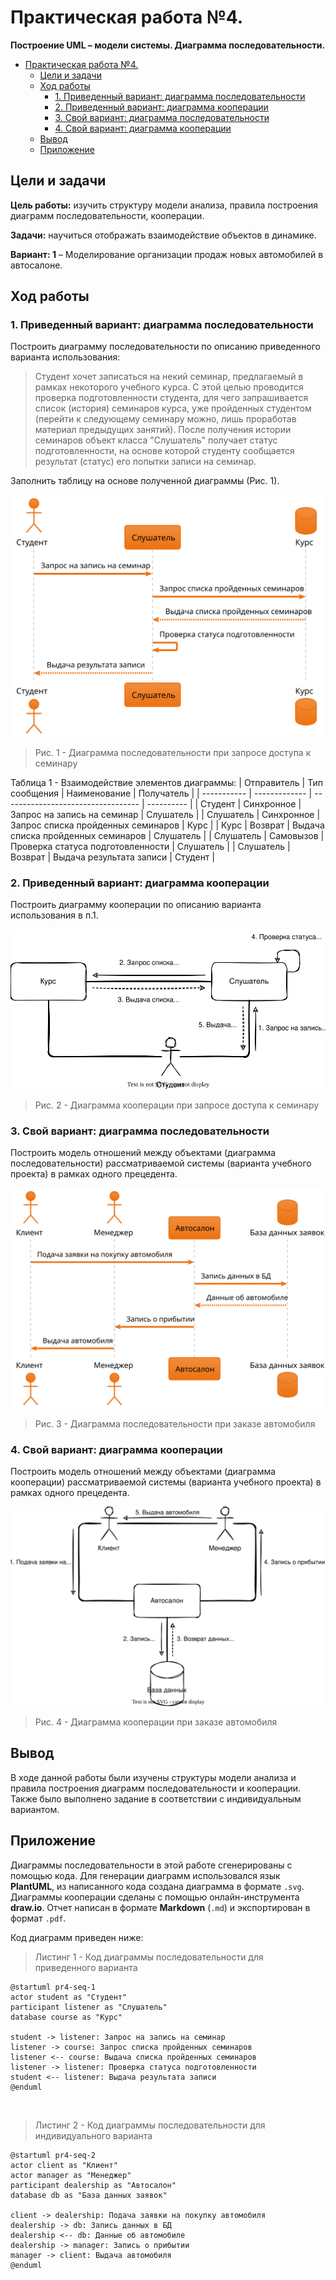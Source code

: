 # Практическая работа №4.
**Построение UML – модели системы. Диаграмма последовательности.**

- [Практическая работа №4.](#практическая-работа-4)
  - [Цели и задачи](#цели-и-задачи)
  - [Ход работы](#ход-работы)
    - [1. Приведенный вариант: диаграмма последовательности](#1-приведенный-вариант-диаграмма-последовательности)
    - [2. Приведенный вариант: диаграмма кооперации](#2-приведенный-вариант-диаграмма-кооперации)
    - [3. Свой вариант: диаграмма последовательности](#3-свой-вариант-диаграмма-последовательности)
    - [4. Свой вариант: диаграмма кооперации](#4-свой-вариант-диаграмма-кооперации)
  - [Вывод](#вывод)
  - [Приложение](#приложение)

## Цели и задачи

**Цель работы:**
изучить структуру модели анализа, правила построения диаграмм последовательности, кооперации.

**Задачи:**
научиться отображать взаимодействие объектов в динамике.

**Вариант: 1**
– Моделирование организации продаж новых автомобилей в автосалоне.

## Ход работы
### 1. Приведенный вариант: диаграмма последовательности
Построить диаграмму последовательности по описанию приведенного варианта использования:

> Студент хочет записаться на некий семинар, предлагаемый в рамках некоторого учебного курса. С этой целью проводится проверка подготовленности студента, для чего запрашивается список (история) семинаров курса, уже пройденных студентом (перейти к следующему семинару можно, лишь проработав материал предыдущих занятий). После получения истории семинаров объект класса "Слушатель" получает статус подготовленности, на основе которой студенту сообщается результат (статус) его попытки записи на семинар.

Заполнить таблицу на основе полученной диаграммы (Рис. 1).

![seq diag 1](../images/pr4-seq-1.svg)
> Рис. 1 - Диаграмма последовательности при запросе доступа к семинару

Таблица 1 - Взаимодействие элементов диаграммы:
| Отправитель | Тип сообщения | Наименование                       | Получатель |
| ----------- | ------------- | ---------------------------------- | ---------- |
| Студент     | Синхронное    | Запрос на запись на семинар        | Слушатель  |
| Слушатель   | Синхронное    | Запрос списка пройденных семинаров | Курс       |
| Курс        | Возврат       | Выдача списка пройденных семинаров | Слушатель  |
| Слушатель   | Самовызов     | Проверка статуса подготовленности  | Слушатель  |
| Слушатель   | Возврат       | Выдача результата записи           | Студент    |

### 2. Приведенный вариант: диаграмма кооперации
Построить диаграмму кооперации по описанию варианта использования в п.1.

![collab diag 1](../images/pr4-collab-1.svg)
> Рис. 2 - Диаграмма кооперации при запросе доступа к семинару

### 3. Свой вариант: диаграмма последовательности
Построить модель отношений между объектами (диаграмма последовательности) рассматриваемой системы (варианта учебного проекта) в рамках одного прецедента.

![seq diag 2](../images/pr4-seq-2.svg)
> Рис. 3 - Диаграмма последовательности при заказе автомобиля

### 4. Свой вариант: диаграмма кооперации
Построить модель отношений между объектами (диаграмма кооперации) рассматриваемой системы (варианта учебного проекта) в рамках одного прецедента.

![collab diag 2](../images/pr4-collab-2.svg)
> Рис. 4 - Диаграмма кооперации при заказе автомобиля

## Вывод
В ходе данной работы были изучены структуры модели анализа и правила построения диаграмм последовательности и кооперации. Также было выполнено задание в соответствии с индивидуальным вариантом.

## Приложение
Диаграммы последовательности в этой работе сгенерированы с помощью кода.
Для генерации диаграмм использовался язык **PlantUML**, из написанного кода создана диаграмма в формате `.svg`.
Диаграммы кооперации сделаны с помощью онлайн-инструмента **draw.io**.
Отчет написан в формате **Markdown** (`.md`) и экспортирован в формат `.pdf`.

Код диаграмм приведен ниже:
> Листинг 1 - Код диаграммы последовательности для приведенного варианта

```plantuml
@startuml pr4-seq-1
actor student as "Студент"
participant listener as "Слушатель"
database course as "Курс"

student -> listener: Запрос на запись на семинар
listener -> course: Запрос списка пройденных семинаров
listener <-- course: Выдача списка пройденных семинаров
listener -> listener: Проверка статуса подготовленности
student <-- listener: Выдача результата записи
@enduml
```

<br>

> Листинг 2 - Код диаграммы последовательности для индивидуального варианта

```plantuml
@startuml pr4-seq-2
actor client as "Клиент"
actor manager as "Менеджер"
participant dealership as "Автосалон"
database db as "База данных заявок"

client -> dealership: Подача заявки на покупку автомобиля
dealership -> db: Запись данных в БД
dealership <-- db: Данные об автомобиле
dealership -> manager: Запись о прибытии
manager -> client: Выдача автомобиля
@enduml
```
